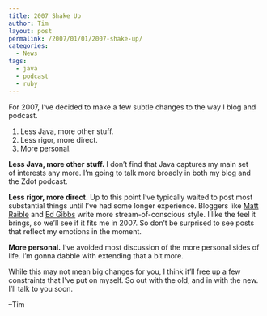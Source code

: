 ```yaml
---
title: 2007 Shake Up
author: Tim
layout: post
permalink: /2007/01/01/2007-shake-up/
categories:
  - News
tags:
  - java
  - podcast
  - ruby
---
```

For 2007, I&#8217;ve decided to make a few subtle changes to the way I blog and  
podcast.

  1. Less Java, more other stuff.
  2. Less rigor, more direct.
  3. More personal.

**Less Java, more other stuff.** I don&#8217;t find that Java captures my main set  
of interests any more. I&#8217;m going to talk more broadly in both my blog and  
the Zdot podcast.

**Less rigor, more direct.** Up to this point I&#8217;ve typically waited to post most substantial things until I&#8217;ve had some longer experience. Bloggers like [Matt Raible][1] and [Ed Gibbs][2] write more stream-of-conscious style. I like the feel it brings, so we&#8217;ll see if it fits me in 2007. So don&#8217;t be surprised to see posts that reflect my emotions in the moment.

**More personal.** I&#8217;ve avoided most discussion of the more personal sides of life. I&#8217;m gonna dabble with extending that a bit more.

While this may not mean big changes for you, I think it&#8217;ll free up a few constraints that I&#8217;ve put on myself. So out with the old, and in with the new. I&#8217;ll talk to you soon.

&#8211;Tim

 [1]: http://raibledesigns.com
 [2]: http://edgibbs.com
